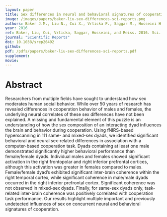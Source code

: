 ```yaml
---
layout: paper
title: Sex differences in neural and behavioral signatures of cooperation revealed by fNIRS hyperscanning
image: /images/papers/baker-liu-sex-differences-sci-reports.png
authors: Baker J.M., Liu N., Cui X., Vrticka P., Saggar M., Hosseini H., Reiss A.L.
year: 2016
ref: Baker, Liu, Cui, Vrticka, Saggar, Hosseini, and Reiss. 2016. Sci. Reports.
journal: "Scientific Reports"
doi: 10.1038/srep26492
github: 
pdf: /pdfs/papers/baker-liu-sex-differences-sci-reports.pdf
supplement: 
movie: 
---
```


# Abstract

Researchers from multiple fields have sought to understand how sex moderates human social behavior. While over 50 years of research has revealed differences in cooperation behavior of males and females, the underlying neural correlates of these sex differences have not been explained. A missing and fundamental element of this puzzle is an understanding of how the sex composition of an interacting dyad influences the brain and behavior during cooperation. Using fNIRS-based hyperscanning in 111 same- and mixed-sex dyads, we identified significant behavioral and neural sex-related differences in association with a computer-based cooperation task. Dyads containing at least one male demonstrated significantly higher behavioral performance than female/female dyads. Individual males and females showed significant activation in the right frontopolar and right inferior prefrontal cortices, although this activation was greater in females compared to males. Female/female dyad’s exhibited significant inter-brain coherence within the right temporal cortex, while significant coherence in male/male dyads occurred in the right inferior prefrontal cortex. Significant coherence was not observed in mixed-sex dyads. Finally, for same-sex dyads only, task-related inter-brain coherence was positively correlated with cooperation task performance. Our results highlight multiple important and previously undetected influences of sex on concurrent neural and behavioral signatures of cooperation.

